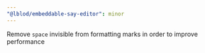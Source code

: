 ```yaml
---
"@lblod/embeddable-say-editor": minor
---
```


Remove `space` invisible from formatting marks in order to improve performance
